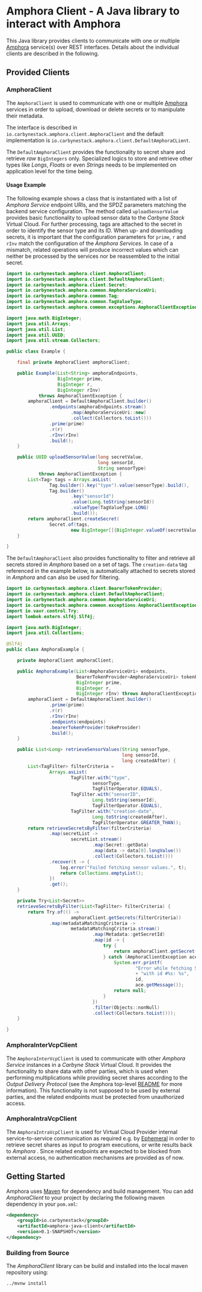 # Amphora Client - A Java library to interact with Amphora

This Java library provides clients to communicate with one or multiple
[Amphora](../amphora-service) service(s) over REST interfaces. Details about the
individual clients are described in the following.

## Provided Clients

### AmphoraClient

The `AmphoraClient` is used to communicate with one or multiple
[Amphora](../amphora-service) services in order to upload, download or delete
secrets or to manipulate their metadata.

The interface is described in `io.carbynestack.amphora.client.AmphoraClient` and
the default implementation is
`io.carbynestack.amphora.client.DefaultAmphoraCLient`.

The `DefaultAmphoraClient` provides the functionality to secret share and
retrieve _raw_ `BigIntegers` only. Specialized logics to store and retrieve
other types like _Longs_, _Floats_ or even _Strings_ needs to be implemented on
application level for the time being.

#### Usage Example

The following example shows a class that is instantiated with a list of _Amphora
Service_ endpoint URIs, and the SPDZ parameters matching the backend service
configuration. The method called `uploadSensorValue` provides basic
functionality to upload sensor data to the _Carbyne Stack_ Virtual Cloud. For
further processing, tags are attached to the secret in order to identify the
sensor type and its ID. When up- and downloading secrets, it is important that
the configuration parameters for `prime`, `r` and `rInv` match the configuration
of the _Amphora Services_. In case of a mismatch, related operations will
produce incorrect values which can neither be processed by the services nor be
reassembled to the initial secret.

```java
import io.carbynestack.amphora.client.AmphoraClient;
import io.carbynestack.amphora.client.DefaultAmphoraClient;
import io.carbynestack.amphora.client.Secret;
import io.carbynestack.amphora.common.AmphoraServiceUri;
import io.carbynestack.amphora.common.Tag;
import io.carbynestack.amphora.common.TagValueType;
import io.carbynestack.amphora.common.exceptions.AmphoraClientException;

import java.math.BigInteger;
import java.util.Arrays;
import java.util.List;
import java.util.UUID;
import java.util.stream.Collectors;

public class Example {

    final private AmphoraClient amphoraClient;

    public Example(List<String> amphoraEndpoints,
                   BigInteger prime,
                   BigInteger r,
                   BigInteger rInv)
            throws AmphoraClientException {
        amphoraClient = DefaultAmphoraClient.builder()
                .endpoints(amphoraEndpoints.stream()
                        .map(AmphoraServiceUri::new)
                        .collect(Collectors.toList()))
                .prime(prime)
                .r(r)
                .rInv(rInv)
                .build();
    }

    public UUID uploadSensorValue(long secretValue,
                                  long sensorId,
                                  String sensorType)
            throws AmphoraClientException {
        List<Tag> tags = Arrays.asList(
                Tag.builder().key("type").value(sensorType).build(),
                Tag.builder()
                        .key("sensorId")
                        .value(Long.toString(sensorId))
                        .valueType(TagValueType.LONG)
                        .build());
        return amphoraClient.createSecret(
                Secret.of(tags,
                        new BigInteger[]{BigInteger.valueOf(secretValue)}));
    }

}
```

The `DefaultAmphoraClient` also provides functionality to filter and retrieve
all secrets stored in _Amphora_ based on a set of tags. The `creation-data` tag
referenced in the example below, is automatically attached to secrets stored in
_Amphora_ and can also be used for filtering.

```java
import io.carbynestack.amphora.client.BearerTokenProvider;
import io.carbynestack.amphora.client.DefaultAmphoraClient;
import io.carbynestack.amphora.common.AmphoraServiceUri;
import io.carbynestack.amphora.common.exceptions.AmphoraClientException;
import io.vavr.control.Try;
import lombok.extern.slf4j.Slf4j;

import java.math.BigInteger;
import java.util.Collections;

@Slf4j
public class AmphoraExample {

    private AmphoraClient amphoraClient;

    public AmphoraExample(List<AmphoraServiceUri> endpoints,
                          BearerTokenProvider<AmphoraServiceUri> tokenProvider,
                          BigInteger prime,
                          BigInteger r,
                          BigInteger rInv) throws AmphoraClientException {
        amphoraClient = DefaultAmphoraClient.builder()
                .prime(prime)
                .r(r)
                .rInv(rInv)
                .endpoints(endpoints)
                .bearerTokenProvider(tokeProvider)
                .build();
    }

    public List<Long> retrieveSensorValues(String sensorType,
                                           long sensorId,
                                           long createdAfter) {
        List<TagFilter> filterCriteria =
                Arrays.asList(
                        TagFilter.with("type",
                                sensorType,
                                TagFilterOperator.EQUALS),
                        TagFilter.with("sensorID",
                                Long.toString(sensorId),
                                TagFilterOperator.EQUALS),
                        TagFilter.with("creation-date",
                                Long.toString(createdAfter),
                                TagFilterOperator.GREATER_THAN));
        return retrieveSecretsByFilter(filterCriteria)
                .map(secretList ->
                        secretList.stream()
                                .map(Secret::getData)
                                .map(data -> data[0].longValue())
                                .collect(Collectors.toList()))
                .recover(t -> {
                    log.error("Failed fetching sensor values.", t);
                    return Collections.emptyList();
                })
                .get();
    }

    private Try<List<Secret>>
    retrieveSecretsByFilter(List<TagFilter> filterCriteria) {
        return Try.of(() ->
                        amphoraClient.getSecrets(filterCriteria))
                .map(metadataMatchingCriteria ->
                        metadataMatchingCriteria.stream()
                                .map(Metadata::getSecretId)
                                .map(id -> {
                                    try {
                                        return amphoraClient.getSecret(id);
                                    } catch (AmphoraClientException ace) {
                                        System.err.printf(
                                                "Error while fetching Secret "
                                                + "with id #%s: %s",
                                                id,
                                                ace.getMessage());
                                        return null;
                                    }
                                })
                                .filter(Objects::nonNull)
                                .collect(Collectors.toList()));
    }

}
```

### AmphoraInterVcpClient

The `AmphoraInterVcpClient` is used to communicate with other _Amphora Service_
instances in a _Carbyne Stack_ Virtual Cloud. It provides the functionality to
share data with other parties, which is used when performing multiplications
while providing secret shares according to the _Output Delivery Protocol_ (see
the Amphora top-level [README](../README.md) for more information). This
functionality is not supposed to be used by external parties, and the related
endpoints must be protected from unauthorized access.

### AmphoraIntraVcpClient

The `AmphoraIntraVcpClient` is used for Virtual Cloud Provider internal
service-to-service communication as required e.g. by
[Ephemeral](https://github.com/carbynestack/ephemeral) in order to retrieve
secret shares as input to program executions, or write results back to _Amphora_
. Since related endpoints are expected to be blocked from external access, no
authentication mechanisms are provided as of now.

## Getting Started

Amphora uses [Maven](https://maven.apache.org/) for dependency and build
management. You can add _AmphoraClient_ to your project by declaring the
following maven dependency in your `pom.xml`:

```xml
<dependency>
    <groupId>io.carbynestack</groupId>
    <artifactId>amphora-java-client</artifactId>
    <version>0.1-SNAPSHOT</version>
</dependency>
```

### Building from Source

The _AmphoraClient_ library can be build and installed into the local maven
repository using:

```bash
../mvnw install
```
